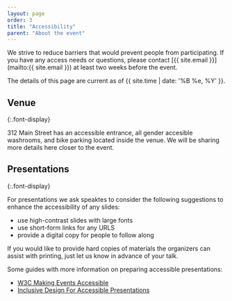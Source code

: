 ```yaml
---
layout: page
order: 3
title: "Accessibility"
parent: "About the event"
---
```


We strive to reduce barriers that would prevent people from participating. If you have any access needs or questions, please contact [{{ site.email }}](mailto:{{ site.email }}) at least two weeks before the event.

The details of this page are current as of {{ site.time | date: '%B %e, %Y' }}.


## Venue
{:.font-display}

312 Main Street has an accessible entrance, all gender accesible washrooms, and bike parking located inside the venue. We will be sharing more details here closer to the event.


## Presentations
{:.font-display}

For presentations we ask speaktes to consider the following suggestions to enhance the accessibility of any slides: 
- use high-contrast slides with large fonts 
- use short-form links for any URLS
- provide a digital copy for people to follow along 

If you would like to provide hard copies of materials the organizers can assist with printing, just let us know in advance of your talk. 

Some guides with more information on preparing accessible presentations: 
- [W3C Making Events Accessible](https://www.w3.org/WAI/teach-advocate/accessible-presentations/) 
- [Inclusive Design For Accessible Presentations](https://www.smashingmagazine.com/2018/11/inclusive-design-accessible-presentations/) 

